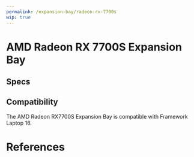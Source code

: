 ```yaml
---
permalink: /expansion-bay/radeon-rx-7700s
wip: true
---
```

# AMD Radeon RX 7700S Expansion Bay
## Specs
## Compatibility
The AMD Radeon RX7700S Expansion Bay is compatible with Framework Laptop 16.

# References